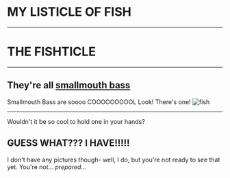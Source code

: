 # MY LISTICLE OF FISH
---
# THE FISHTICLE
---
## They're all [smallmouth bass](https://www.google.com/url?sa=i&url=https%3A%2F%2Fen.wikipedia.org%2Fwiki%2FSmallmouth_bass&psig=AOvVaw22bEE8LiFRNwDNi5DGWpfE&ust=1724801800636000&source=images&cd=vfe&opi=89978449&ved=0CBcQjhxqFwoTCPDWlsfpk4gDFQAAAAAdAAAAABAE)

Smallmouth Bass are soooo COOOOOOOOOL
Look! There's one! ![fish](https://upload.wikimedia.org/wikipedia/commons/thumb/d/d0/Smallmouth_bass.png/800px-Smallmouth_bass.png)

---

Wouldn't it be so cool to hold one in your hands?
## GUESS WHAT??? I HAVE!!!!!
I don't have any pictures though- well, I do, but you're not ready to see that yet. You're not... *prepared...*
